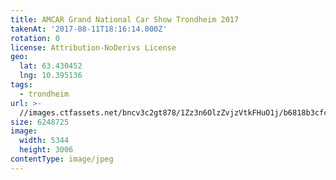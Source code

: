 ```yaml
---
title: AMCAR Grand National Car Show Trondheim 2017
takenAt: '2017-08-11T18:16:14.000Z'
rotation: 0
license: Attribution-NoDerivs License
geo:
  lat: 63.430452
  lng: 10.395136
tags:
  - trondheim
url: >-
  //images.ctfassets.net/bncv3c2gt878/1Zz3n6OlzZvjzVtkFHuO1j/b6818b3cfc4282f903d6a16f7bfd50b7/amcar-grand-national-car-show-trondheim-2017_36111424900_o
size: 6248725
image:
  width: 5344
  height: 3006
contentType: image/jpeg
---
```


